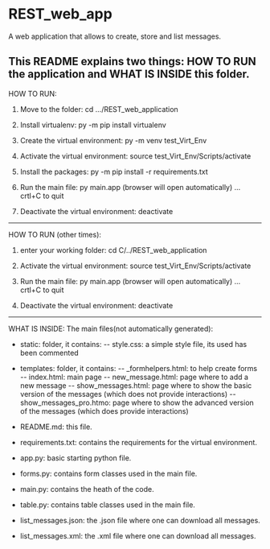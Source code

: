 # REST_web_app
A web application that allows to create, store and list messages.

This README explains two things: HOW TO RUN the application and WHAT IS INSIDE this folder.
------------------------------------------------------------
HOW TO RUN:
1. Move to the folder:
cd  .../REST_web_application

2. Install virtualenv:
py -m pip install virtualenv

3. Create the virtual environment:
py -m venv test_Virt_Env

4. Activate the virtual environment:
source test_Virt_Env/Scripts/activate

5. Install the packages:
py -m pip install -r requirements.txt

6. Run the main file:
py main.app
(browser will open automatically)
... crtl+C to quit

7. Deactivate the virtual environment:
deactivate

------------------------------------------------------------
HOW TO RUN (other times):

1. enter your working folder:
cd C/../REST_web_application

2. Activate the virtual environment:
source test_Virt_Env/Scripts/activate

3. Run the main file:
py main.app
(browser will open automatically)
... crtl+C to quit

4. Deactivate the virtual environment:
deactivate

------------------------------------------------------------
WHAT IS INSIDE:
The main files(not automatically generated):

- static: folder, it contains:
-- style.css: a simple style file, its used has been commented

- templates: folder, it contains:
-- _formhelpers.html: to help create forms
-- index.html: main page
-- new_message.html: page where to add a new message
-- show_messages.html: page where to show the basic version of the messages (which does not provide interactions)
-- show_messages_pro.htmo: page where to show the advanced version of the messages (which does provide interactions)

- README.md: this file.
- requirements.txt: contains the requirements for the virtual environment.

- app.py: basic starting python file.
- forms.py: contains form classes used in the main file.
- main.py: contains the heath of the code.
- table.py: contains table classes used in the main file.

- list_messages.json: the .json file where one can download all messages.
- list_messages.xml: the .xml file where one can download all messages.









